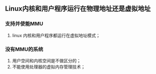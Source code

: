 ## Linux内核和用户程序运行在物理地址还是虚拟地址

### 支持并使能MMU

1. linux 内核和用户程序都运行在虚拟地址模式；

### 没有MMU的系统

1. 用户空间和内核空间是不做区分的；
2. 不能使用处理器的虚拟内存管理技术；